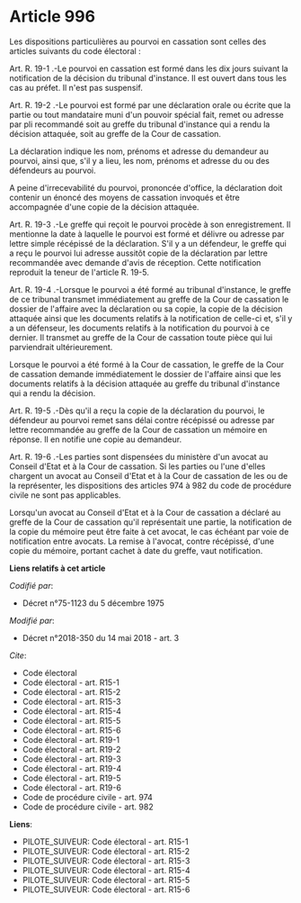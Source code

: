 # Article 996

Les dispositions particulières au pourvoi en cassation sont celles des articles suivants du code électoral : 

Art. R. 19-1 .-Le pourvoi en cassation est formé dans les dix jours suivant la notification de la décision du tribunal
d'instance. Il est ouvert dans tous les cas au préfet. Il n'est pas suspensif. 

Art. R. 19-2 .-Le pourvoi est formé par une déclaration orale ou écrite que la partie ou tout mandataire muni d'un pouvoir
spécial fait, remet ou adresse par pli recommandé soit au greffe du tribunal d'instance qui a rendu la décision attaquée,
soit au greffe de la Cour de cassation. 

La déclaration indique les nom, prénoms et adresse du demandeur au pourvoi, ainsi que, s'il y a lieu, les nom, prénoms et
adresse du ou des défendeurs au pourvoi. 

A peine d'irrecevabilité du pourvoi, prononcée d'office, la déclaration doit contenir un énoncé des moyens de cassation
invoqués et être accompagnée d'une copie de la décision attaquée. 

Art. R. 19-3 .-Le greffe qui reçoit le pourvoi procède à son enregistrement. Il mentionne la date à laquelle le pourvoi est
formé et délivre ou adresse par lettre simple récépissé de la déclaration. S'il y a un défendeur, le greffe qui a reçu le
pourvoi lui adresse aussitôt copie de la déclaration par lettre recommandée avec demande d'avis de réception. Cette
notification reproduit la teneur de l'article R. 19-5. 

Art. R. 19-4 .-Lorsque le pourvoi a été formé au tribunal d'instance, le greffe de ce tribunal transmet immédiatement au
greffe de la Cour de cassation le dossier de l'affaire avec la déclaration ou sa copie, la copie de la décision attaquée
ainsi que les documents relatifs à la notification de celle-ci et, s'il y a un défenseur, les documents relatifs à la
notification du pourvoi à ce dernier. Il transmet au greffe de la Cour de cassation toute pièce qui lui parviendrait
ultérieurement. 

Lorsque le pourvoi a été formé à la Cour de cassation, le greffe de la Cour de cassation demande immédiatement le dossier de
l'affaire ainsi que les documents relatifs à la décision attaquée au greffe du tribunal d'instance qui a rendu la décision. 

Art. R. 19-5 .-Dès qu'il a reçu la copie de la déclaration du pourvoi, le défendeur au pourvoi remet sans délai contre
récépissé ou adresse par lettre recommandée au greffe de la Cour de cassation un mémoire en réponse. Il en notifie une copie
au demandeur. 

Art. R. 19-6 .-Les parties sont dispensées du ministère d'un avocat au Conseil d'Etat et à la Cour de cassation. Si les
parties ou l'une d'elles chargent un avocat au Conseil d'Etat et à la Cour de cassation de les ou de la représenter, les
dispositions des articles 974 à 982 du code de procédure civile ne sont pas applicables. 

Lorsqu'un avocat au Conseil d'Etat et à la Cour de cassation a déclaré au greffe de la Cour de cassation qu'il représentait
une partie, la notification de la copie du mémoire peut être faite à cet avocat, le cas échéant par voie de notification
entre avocats. La remise à l'avocat, contre récépissé, d'une copie du mémoire, portant cachet à date du greffe, vaut
notification.

**Liens relatifs à cet article**

_Codifié par_:

  - Décret n°75-1123 du 5 décembre 1975

_Modifié par_:

  - Décret n°2018-350 du 14 mai 2018 - art. 3

_Cite_:

  - Code électoral
  - Code électoral - art. R15-1
  - Code électoral - art. R15-2
  - Code électoral - art. R15-3
  - Code électoral - art. R15-4
  - Code électoral - art. R15-5
  - Code électoral - art. R15-6
  - Code électoral - art. R19-1
  - Code électoral - art. R19-2
  - Code électoral - art. R19-3
  - Code électoral - art. R19-4
  - Code électoral - art. R19-5
  - Code électoral - art. R19-6
  - Code de procédure civile - art. 974
  - Code de procédure civile - art. 982

**Liens**:

  - PILOTE_SUIVEUR: Code électoral - art. R15-1
  - PILOTE_SUIVEUR: Code électoral - art. R15-2
  - PILOTE_SUIVEUR: Code électoral - art. R15-3
  - PILOTE_SUIVEUR: Code électoral - art. R15-4
  - PILOTE_SUIVEUR: Code électoral - art. R15-5
  - PILOTE_SUIVEUR: Code électoral - art. R15-6
